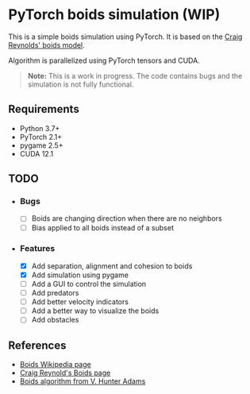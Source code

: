 # PyTorch boids simulation (WIP)

This is a simple boids simulation using PyTorch. It is based on the [Craig Reynolds' boids model](https://en.wikipedia.org/wiki/Boids).

Algorithm is parallelized using PyTorch tensors and CUDA.

> **Note:** This is a work in progress. The code contains bugs and the simulation is not fully functional.

## Requirements

- Python 3.7+
- PyTorch 2.1+
- pygame 2.5+
- CUDA 12.1

## TODO

- ### Bugs
  - [ ] Boids are changing direction when there are no neighbors
  - [ ] Bias applied to all boids instead of a subset

- ### Features
  - [x] Add separation, alignment and cohesion to boids
  - [x] Add simulation using pygame
  - [ ] Add a GUI to control the simulation
  - [ ] Add predators
  - [ ] Add better velocity indicators
  - [ ] Add a better way to visualize the boids
  - [ ] Add obstacles

## References

- [Boids Wikipedia page](https://en.wikipedia.org/wiki/Boids)
- [Craig Reynold's Boids page](https://www.red3d.com/cwr/boids/)
- [Boids algorithm from V. Hunter Adams](https://vanhunteradams.com/Pico/Animal_Movement/Boids-algorithm.html)